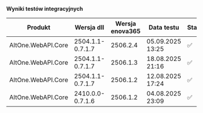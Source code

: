 **Wyniki testów integracyjnych**

| Produkt            | Wersja dll       | Wersja enova365 | Data testu       | Status |
|--------------------|------------------|-----------------|------------------|--------|
| AltOne.WebAPI.Core | 2504.1.1-0.7.1.7 | 2506.2.4        | 05.09.2025 13:25 | ✅     |
| AltOne.WebAPI.Core | 2504.1.1-0.7.1.7 | 2506.1.3        | 18.08.2025 21:16 | ✅     |
| AltOne.WebAPI.Core | 2504.1.1-0.7.1.7 | 2506.1.2        | 12.08.2025 17:24 | ✅     |
| AltOne.WebAPI.Core | 2410.0.0-0.7.1.6 | 2506.1.2        | 04.08.2025 23:09 | ✅     |
